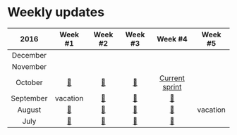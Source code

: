 # Weekly updates

| 2016 | Week #1 | Week #2 | Week #3 | Week #4 | Week #5 |
|:-----:|:-------:|:-------:|:-------:|:-------:|:-------:|
| December  | &nbsp; | &nbsp; | &nbsp; | &nbsp; |
| November  | &nbsp; | &nbsp; | &nbsp; | &nbsp; |
| October   | [🎉](2016-10-05.md) | [🎉](2016-10-12.md) | [🎉](2016-10-19.md) | [Current sprint](current_focus.md) |
| September | vacation |  [🎉](2016-09-14.md) | [🎉](2016-09-21.md) | [🎉](2016-09-28.md) |
| August    | [🎉](2016-08-03.md) | [🎉](2016-08-10.md) | [🎉](2016-08-17.md) | [🎉](2016-08-24.md) | vacation |
| July      | [🎉](2016-07-06.md) | [🎉](2016-07-13.md) | [🎉](2016-07-20.md) | [🎉](2016-07-27.md) |
